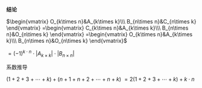 **结论**

$\begin{vmatrix}
O_{k\times n}&A_{k\times k}\\\ 
B_{n\times n}&C_{n\times k}
\end{vmatrix}
=\begin{vmatrix}
C_{k\times n}&A_{k\times k}\\\ 
B_{n\times n}&O_{n\times k}
\end{vmatrix}
=\begin{vmatrix}
O_{k\times n}&A_{k\times k}\\\ 
B_{n\times n}&O_{n\times k}
\end{vmatrix}$

$=(-1)^{k\cdot n}\cdot
|A_{k\times k}|\cdot|B_{n\times n}|$

系数推导

$(1+2+3+\cdots+k)+(n+1+n+2+\cdots+n+k)$
$=2(1+2+3+\cdots+k)+k\cdot n$